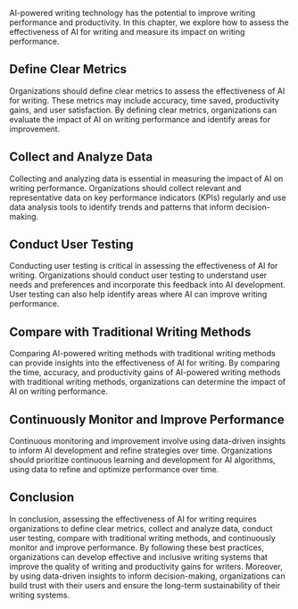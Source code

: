 
AI-powered writing technology has the potential to improve writing performance and productivity. In this chapter, we explore how to assess the effectiveness of AI for writing and measure its impact on writing performance.

Define Clear Metrics
--------------------

Organizations should define clear metrics to assess the effectiveness of AI for writing. These metrics may include accuracy, time saved, productivity gains, and user satisfaction. By defining clear metrics, organizations can evaluate the impact of AI on writing performance and identify areas for improvement.

Collect and Analyze Data
------------------------

Collecting and analyzing data is essential in measuring the impact of AI on writing performance. Organizations should collect relevant and representative data on key performance indicators (KPIs) regularly and use data analysis tools to identify trends and patterns that inform decision-making.

Conduct User Testing
--------------------

Conducting user testing is critical in assessing the effectiveness of AI for writing. Organizations should conduct user testing to understand user needs and preferences and incorporate this feedback into AI development. User testing can also help identify areas where AI can improve writing performance.

Compare with Traditional Writing Methods
----------------------------------------

Comparing AI-powered writing methods with traditional writing methods can provide insights into the effectiveness of AI for writing. By comparing the time, accuracy, and productivity gains of AI-powered writing methods with traditional writing methods, organizations can determine the impact of AI on writing performance.

Continuously Monitor and Improve Performance
--------------------------------------------

Continuous monitoring and improvement involve using data-driven insights to inform AI development and refine strategies over time. Organizations should prioritize continuous learning and development for AI algorithms, using data to refine and optimize performance over time.

Conclusion
----------

In conclusion, assessing the effectiveness of AI for writing requires organizations to define clear metrics, collect and analyze data, conduct user testing, compare with traditional writing methods, and continuously monitor and improve performance. By following these best practices, organizations can develop effective and inclusive writing systems that improve the quality of writing and productivity gains for writers. Moreover, by using data-driven insights to inform decision-making, organizations can build trust with their users and ensure the long-term sustainability of their writing systems.
